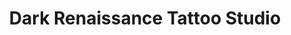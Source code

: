 ---
title: "Dark Renaissance Tattoo Studio"
url: /lancaster/dark-renaissance-tattoo-studio/
shop: tattoo
---